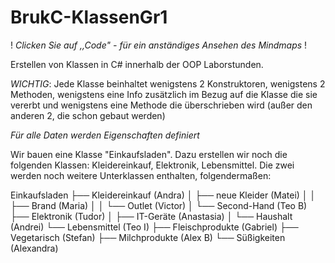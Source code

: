 # BrukC-KlassenGr1
! *Clicken Sie auf ,,Code" - für ein anständiges Ansehen des Mindmaps* !

Erstellen von Klassen in C# innerhalb der OOP Laborstunden.

*WICHTIG*: Jede Klasse beinhaltet wenigstens 2 Konstruktoren, wenigstens 2 Methoden, wenigstens eine Info zusätzlich im Bezug auf die Klasse die sie vererbt und wenigstens eine Methode die überschrieben wird (außer den anderen 2, die schon gebaut werden)

*Für alle Daten werden Eigenschaften definiert*

Wir bauen eine Klasse "Einkaufsladen". Dazu erstellen wir noch die folgenden Klassen: Kleidereinkauf, Elektronik, Lebensmittel. Die zwei werden noch weitere Unterklassen enthalten, folgendermaßen:

Einkaufsladen
 ├── Kleidereinkauf (Andra)
 │    ├── neue Kleider (Matei)
 │    │    ├── Brand (Maria)
 │    │    └── Outlet (Victor)
 │    └── Second-Hand (Teo B)
 ├── Elektronik (Tudor)
 │    ├── IT-Geräte (Anastasia)
 │    └── Haushalt (Andrei)
 └── Lebensmittel (Teo I)
      ├── Fleischprodukte (Gabriel)
      ├── Vegetarisch (Stefan)
      ├── Milchprodukte (Alex B)
      └── Süßigkeiten (Alexandra)



